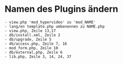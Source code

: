 # Namen des Plugins ändern
    - view.php 'mod_hypervideo' zu 'mod_NAME'
    - lang/en template.php umbenennen zu NAME.php
    - view.php, Zeile 13,17
    - db/install.xml, Zeile 2
    - db/upgrade, Zeile 5
    - db/access.php, Zeile 7, 16
    - mod_form.php, Zeile 10
    - db/external.php, Zeile 6
    - lib.php, Zeile 3, 14, 24, 37